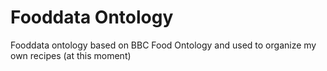 # Fooddata Ontology
Fooddata ontology based on BBC Food Ontology and used to organize my own recipes (at this moment)
